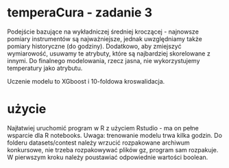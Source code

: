# temperaCura - zadanie 3

Podejście bazujące na wykładniczej średniej kroczącej - najnowsze pomiary instrumentów są najważniejsze, jednak uwzględniamy także pomiary historyczne (do godziny). Dodatkowo, aby zmiejszyć wymiarowość, usuwamy te atrybuty, które są najbardziej skorelowane z innymi. Do finalnego modelowania, rzecz jasna, nie wykorzystujemy temperatury jako atrybutu.

Uczenie modelu to XGboost i 10-foldowa kroswalidacja.

# użycie

Najłatwiej uruchomić program w R z użyciem Rstudio - ma on pełne wsparcie dla R notebooks. Uwaga: trenowanie modelu trwa kilka godzin. Do folderu datasets/contest należy wrzucić rozpakowane archiwum konkursowe, nie trzeba rozpakowywać plików gz, program sam rozpakuje. W pierwszym kroku należy poustawiać odpowiednie wartości boolean.